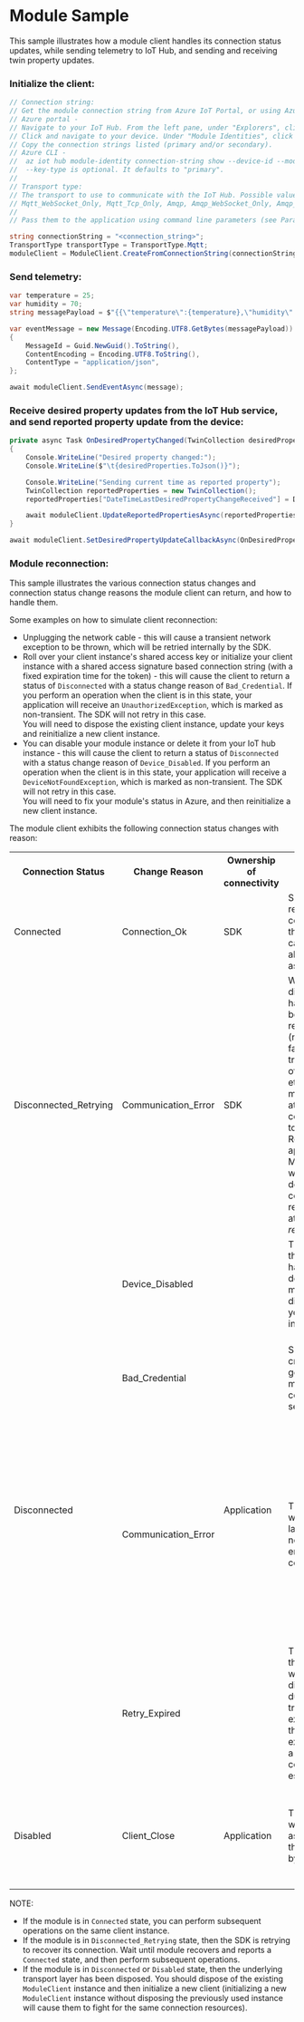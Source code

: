 # Module Sample

This sample illustrates how a module client handles its connection status updates, while sending telemetry to IoT Hub, and sending and receiving twin property updates.

### Initialize the client:

```csharp
// Connection string:
// Get the module connection string from Azure IoT Portal, or using Azure CLI. 
// Azure portal - 
// Navigate to your IoT Hub. From the left pane, under "Explorers", click on "IoT devices".
// Click and navigate to your device. Under "Module Identities", click on your module.
// Copy the connection strings listed (primary and/or secondary).
// Azure CLI - 
//  az iot hub module-identity connection-string show --device-id --module-id <module_id> [--key-type {primary, secondary}]
//  --key-type is optional. It defaults to "primary".
//
// Transport type:
// The transport to use to communicate with the IoT Hub. Possible values include Mqtt,
// Mqtt_WebSocket_Only, Mqtt_Tcp_Only, Amqp, Amqp_WebSocket_Only, Amqp_Tcp_only, and Http1.
//
// Pass them to the application using command line parameters (see Parameters.cs).

string connectionString = "<connection_string>";
TransportType transportType = TransportType.Mqtt;
moduleClient = ModuleClient.CreateFromConnectionString(connectionString, transportType);
```

### Send telemetry:

```csharp
var temperature = 25;
var humidity = 70;
string messagePayload = $"{{\"temperature\":{temperature},\"humidity\":{humidity}}}";

var eventMessage = new Message(Encoding.UTF8.GetBytes(messagePayload))
{
    MessageId = Guid.NewGuid().ToString(),
    ContentEncoding = Encoding.UTF8.ToString(),
    ContentType = "application/json",
};

await moduleClient.SendEventAsync(message);
```


### Receive desired property updates from the IoT Hub service, and send reported property update from the device:

```csharp
private async Task OnDesiredPropertyChanged(TwinCollection desiredProperties, object userContext)
{
    Console.WriteLine("Desired property changed:");
    Console.WriteLine($"\t{desiredProperties.ToJson()}");

    Console.WriteLine("Sending current time as reported property");
    TwinCollection reportedProperties = new TwinCollection();
    reportedProperties["DateTimeLastDesiredPropertyChangeReceived"] = DateTime.Now;

    await moduleClient.UpdateReportedPropertiesAsync(reportedProperties);
}

await moduleClient.SetDesiredPropertyUpdateCallbackAsync(OnDesiredPropertyChanged, moduleClient);
```


### Module reconnection:

This sample illustrates the various connection status changes and connection status change reasons the module client can return, and how to handle them.

Some examples on how to simulate client reconnection:
- Unplugging the network cable - this will cause a transient network exception to be thrown, which will be retried internally by the SDK.
- Roll over your client instance's shared access key or initialize your client instance with a shared access signature based connection string (with a fixed expiration time for the token) - this will cause the client to return a status of `Disconnected` with a status change reason of `Bad_Credential`. If you perform an operation when the client is in this state, your application will receive an `UnauthorizedException`, which is marked as non-transient. The SDK will not retry in this case.
<br/>You will need to dispose the existing client instance, update your keys and reinitialize a new client instance.
- You can disable your module instance or delete it from your IoT hub instance - this will cause the client to return a status of `Disconnected` with a status change reason of `Device_Disabled`. If you perform an operation when the client is in this state, your application will receive a `DeviceNotFoundException`, which is marked as non-transient. The SDK will not retry in this case.
<br/>You will need to fix your module's status in Azure, and then reinitialize a new client instance.

The module client exhibits the following connection status changes with reason:

<table>
  <tr>
    <th> Connection Status </th>
    <th> Change Reason </th>
    <th> Ownership of connectivity </th>
    <th> Comments </th>
    <th> Action </th>
  </tr>
  <tr>
    <td> Connected </td>
    <td> Connection_Ok </td>
    <td> SDK </td>
    <td> SDK tries to remain connected to the service and can carry out all operations as normal. </td>
    <td> The client is ready to be used. </td>
  </tr>
  <tr>
    <td> Disconnected_Retrying </td>
    <td> Communication_Error </td>
    <td> SDK </td>
    <td> When disconnection happens because of any reason (network failures, transient loss of connectivity etc.), SDK makes best attempt to connect back to IotHub. The RetryPolicy applied on the ModuleClient will be used to determine the count of reconnection attempts for <em>retriable</em> errors. </td>
    <td> Do NOT dispose and reinitialize the client when it is in this state. <br/> Any operation carried out will be queued up, and will be subsequently either completed (if client reports a state of "Connected") or abandoned (if the client reports a state of "Disconnected"). </td>
  </tr>
  <tr>
    <td rowspan="4"> Disconnected </td>
    <td> Device_Disabled </td>
    <td rowspan="4"> Application </td>
    <td> This signifies that the module has been deleted or marked as disabled (on your hub instance). </td>
    <td> Dispose the existing client instance, fix the module status in Azure and then reinitialize a new client instance. </td>
  </tr>
  <tr>
    <td> Bad_Credential </td>
    <td> Supplied credential isn’t good for module to connect to service. </td>
    <td> Dispose the existing client instance, fix the supplied credentials and then reinitialize a new client instance. </td>
  </tr>
  <tr>
    <td> Communication_Error </td>
    <td> This is the state when SDK landed up in a non-retriable error during communication. </td>
    <td> If you want to perform more operations on the module client, you should inspect the associated exception details to determine if user intervention is required. <br/> Dispose the existing client instance, make modifications (if required), and then reinitialize a new client instance. </td>
  </tr>
  <tr>
    <td> Retry_Expired </td>
    <td> This signifies that the client was disconnected due to a transient exception, but the retry policy expired before a connection could be re-established. </td>
    <td> If you want to perform more operations on the module client, you should dispose and then re-initialize the client. </td>
  </tr>
  <tr>
    <td> Disabled </td>
    <td> Client_Close </td>
    <td> Application </td>
    <td> This is the state when SDK was asked to close the connection by application. </td>
    <td> If you want to perform more operations on the module client, you should dispose and then re-initialize the client. </td>
  </tr>
</table>

NOTE:
* If the module is in `Connected` state, you can perform subsequent operations on the same client instance.
* If the module is in `Disconnected_Retrying` state, then the SDK is retrying to recover its connection. Wait until module recovers and reports a `Connected` state, and then perform subsequent operations.
* If the module is in `Disconnected` or `Disabled` state, then the underlying transport layer has been disposed. You should dispose of the existing `ModuleClient` instance and then initialize a new client (initializing a new `ModuleClient` instance without disposing the previously used instance will cause them to fight for the same connection resources).
